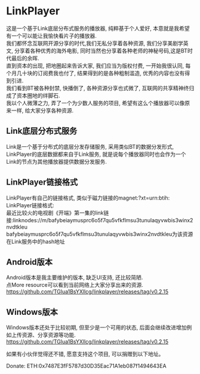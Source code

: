 # LinkPlayer
这是一个基于Link底层分布式服务的播放器, 纯粹基于个人爱好, 本意就是我希望有一个可以能让我愉快看片子的播放器.  
我们都怀念互联网开源分享的时代,我们无私分享着各种资源, 我们分享美剧学英文, 分享着各种优秀的海外电影, 同时当然也分享着各种老师的神秘号码,这是BT时代最后的余晖.  
直到资本的出现, 把地圈起来告诉大家, 我们应当为版权付费, 一开始我很认同, 每个月几十块的订阅费我也付了, 结果得到的是各种粗制滥造, 优秀的内容也没有得到引进.  
我们看到BT被各种封禁, 快播倒了, 各种资源分享也式微了, 互联网的共享精神终归成了资本圈地的绊脚石.  
我以个人微薄之力, 弄了一个为少数人服务的项目, 希望有这么个播放器可以像原来一样, 给大家分享各种资源.

## Link底层分布式服务
Link是一个基于分布式的底层分发存储服务, 采用类似BT的数据分发形式, LinkPlayer的底层数据都来自于Link服务, 就是说每个播放器同时也会作为一个Link的节点为其他播放器提供数据分发服务.  

## LinkPlayer链接格式
LinkPlayer有自己的链接格式, 类似于磁力链接的magnet:?xt=urn:btih:  
LinkPlayer链接格式:  
最近比较火的电视剧《开端》第一集的link链接:linknodes://m/bafybeiaymusprc6o5f7qu5vfkflmsu3tunulaqyvwbis3winx2nvdtkleu  
bafybeiaymusprc6o5f7qu5vfkflmsu3tunulaqyvwbis3winx2nvdtkleu为该资源在Link服务中的hash地址

## Android版本
Android版本是我主要维护的版本, 缺乏UI支持, 还比较简陋.  
点More resource可以看到当前网络上大家分享出来的资源.  
https://github.com/TGlua1BsYXllcg/linkplayer/releases/tag/v0.2.15

## Windows版本
Windows版本还处于比较初期, 但至少是一个可用的状态, 后面会继续改进增加例如上传资源、分享资源等功能.  
https://github.com/TGlua1BsYXllcg/linkplayer/releases/tag/v0.2.15


如果有小伙伴觉得还不错, 愿意支持这个项目, 可以捐赠到以下地址。 

Donate:
ETH:0x7487E3fF5787d30D35Eac71A1eb087f1494643EA
